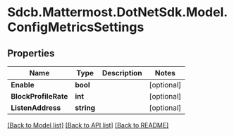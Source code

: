 # Sdcb.Mattermost.DotNetSdk.Model.ConfigMetricsSettings
## Properties

Name | Type | Description | Notes
------------ | ------------- | ------------- | -------------
**Enable** | **bool** |  | [optional] 
**BlockProfileRate** | **int** |  | [optional] 
**ListenAddress** | **string** |  | [optional] 

[[Back to Model list]](../README.md#documentation-for-models) [[Back to API list]](../README.md#documentation-for-api-endpoints) [[Back to README]](../README.md)

